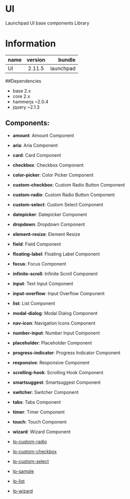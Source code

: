 # UI
Launchpad UI base components Library

# Information
|  name |  version |  bundle | 
|--|:--:|--:|
|  UI |  2.11.5 |  launchpad | 

##Dependencies


- base 2.x
- core 2.x
- hammerjs ~2.0.4
- jquery ~2.1.3

## Components:

- **amount**: Amount Component
- **aria**: Aria Component
- **card**: Card Component
- **checkbox**: Checkbox Component
- **color-picker**: Color Picker Component
- **custom-checkbox**: Custom Radio Button Component
- **custom-radio**: Custom Radio Button Component
- **custom-select**: Custom Select Component
- **datepicker**: Datepicker Component
- **dropdown**: Dropdown Component
- **element-resize**: Element Resize
- **field**: Field Component
- **floating-label**: Floating Label Component
- **focus**: Focus Component
- **infinite-scroll**: Infinite Scroll Component
- **input**: Text Input Component
- **input-overflow**: Input Overflow Component
- **list**: List Component
- **modal-dialog**: Modal Dialog Component
- **nav-icon**: Navigation Icons Component
- **number-input**: Number Input Component
- **placeholder**: Placeholder Component
- **progress-indicator**: Progress Indicator Component
- **responsive**: Responsive Component
- **scrolling-hook**: Scrolling Hook Component
- **smartsuggest**: Smartsuggest Component
- **switcher**: Switcher Component
- **tabs**: Tabs Component
- **timer**: Timer Component
- **touch**: Touch Component
- **wizard**: Wizard Component


- [lp-custom-radio](scripts/components/custom-radio/README.md)
- [lp-custom-checkbox](scripts/components/custom-checkbox/README.md)
- [lp-custom-select](scripts/components/custom-select/README.md)
- [lp-sample](scripts/components/sample-component/README.md)
- [lp-list](scripts/components/list/README.md)
- [lp-wizard](scripts/components/wizard/README.md)

